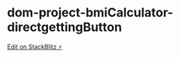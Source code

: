 # dom-project-bmiCalculator-directgettingButton

[Edit on StackBlitz ⚡️](https://stackblitz.com/edit/dom-project-chaiaurcode-28fvud)